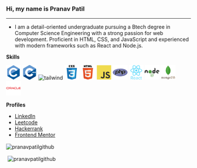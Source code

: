 
### Hi, my name is Pranav Patil
***

* I am a detail-oriented undergraduate pursuing a Btech degree in Computer Science Engineering with a strong passion for web development. Proficient in HTML, CSS, and JavaScript and experienced with modern frameworks such as React and Node.js.

__Skills__ 

<p>  
<img src="https://raw.githubusercontent.com/devicons/devicon/master/icons/c/c-original.svg" alt="c" width="40" height="40" margin-right="4px"/>

<img src="https://raw.githubusercontent.com/devicons/devicon/master/icons/cplusplus/cplusplus-original.svg" alt="cplusplus" width="40" height="40" margin-right="4px"/>

<img src="https://www.vectorlogo.zone/logos/tailwindcss/tailwindcss-icon.svg" alt="tailwind" width="40" height="40"/>

<img src="https://raw.githubusercontent.com/devicons/devicon/master/icons/css3/css3-original-wordmark.svg" alt="css3" width="40" height="40" margin-right="4px"/>

<img src="https://raw.githubusercontent.com/devicons/devicon/master/icons/html5/html5-original-wordmark.svg" alt="html5" width="40" height="40" margin-right="4px"/>

<img src="https://raw.githubusercontent.com/devicons/devicon/master/icons/javascript/javascript-original.svg" alt="javascript" width="40" height="40" margin-right="4px"/>

<img src="https://raw.githubusercontent.com/devicons/devicon/master/icons/php/php-original.svg" alt="php" width="40" height="40" margin-right="4px"/>

<img src="https://raw.githubusercontent.com/devicons/devicon/master/icons/react/react-original-wordmark.svg" alt="react" width="40" height="40" margin-right="4px"/>

<img src="https://raw.githubusercontent.com/devicons/devicon/master/icons/nodejs/nodejs-original-wordmark.svg" alt="nodejs" width="40" height="40" margin-right="4px"/>

<img src="https://raw.githubusercontent.com/devicons/devicon/master/icons/mongodb/mongodb-original-wordmark.svg" alt="mongodb" width="40" height="40"/>

<img src="https://raw.githubusercontent.com/devicons/devicon/master/icons/oracle/oracle-original.svg" alt="oracle" width="40" height="40"/>

</p>

__Profiles__
* [LinkedIn](https://www.linkedin.com/in/thepranavpatil/)
* [Leetcode](https://leetcode.com/u/brickOfLogic/)
* [Hackerrank](https://www.hackerrank.com/profile/pranavcode010)
* [Frontend Mentor](https://www.frontendmentor.io/profile/pranavpatilgithub)

<p><img align="center" src="https://github-readme-streak-stats.herokuapp.com/?user=pranavpatilgithub&" alt="pranavpatilgithub" /></p>
<p>&nbsp;<img align="center" src="https://github-readme-stats.vercel.app/api?username=pranavpatilgithub&show_icons=true&locale=en" alt="pranavpatilgithub" /></p>



